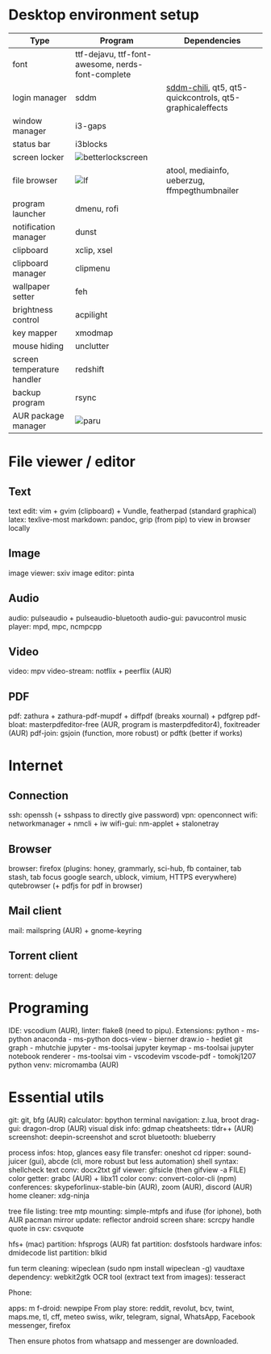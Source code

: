 # Desktop environment setup

| Type                       | Program             | Dependencies                                  |
|----------------------------|---------------------|-----------------------------------------------|
| font                       | ttf-dejavu, ttf-font-awesome, nerds-font-complete                   |
| login manager              | sddm                | [sddm-chili](https://github.com/MarianArlt/sddm-chili), qt5, qt5-quickcontrols, qt5-graphicaleffects |
| window manager             | i3-gaps             |                                               |
| status bar                 | i3blocks            |                                               |
| screen locker              | ![betterlockscreen](#f03c15) | |
| file browser               | ![lf](#f03c15)      | atool, mediainfo, ueberzug, ffmpegthumbnailer |
| program launcher           | dmenu, rofi         |                                               |
| notification manager       | dunst               |                                               |
| clipboard                  | xclip, xsel         |                                               |
| clipboard manager          | clipmenu            |                                               |
| wallpaper setter           | feh                 |                                               |
| brightness control         | acpilight           |                                               |
| key mapper                 | xmodmap             |                                               |
| mouse hiding               | unclutter           |                                               |
| screen temperature handler | redshift            |                                               |
| backup program             | rsync               |                                               |
| AUR package manager        | ![paru](#c5f015)    |                                               |

# File viewer / editor
## Text
text edit:		vim + gvim (clipboard) + Vundle, featherpad (standard graphical)
latex:				texlive-most
markdown:			pandoc, grip (from pip) to view in browser locally

## Image
image viewer: sxiv
image editor: pinta

## Audio
audio:				pulseaudio + pulseaudio-bluetooth
audio-gui:		pavucontrol
music player: mpd, mpc, ncmpcpp

## Video
video:				mpv
video-stream: notflix + peerflix (AUR)

## PDF
pdf:					zathura + zathura-pdf-mupdf + diffpdf (breaks xournal) + pdfgrep
pdf-bloat:		masterpdfeditor-free (AUR, program is masterpdfeditor4), foxitreader (AUR)
pdf-join:			gsjoin (function, more robust) or pdftk (better if works)

# Internet
## Connection
ssh:					openssh (+ sshpass to directly give password)
vpn:					openconnect
wifi:					networkmanager + nmcli + iw
wifi-gui:			nm-applet + stalonetray

## Browser
browser:			firefox (plugins: honey, grammarly, sci-hub, fb container, tab stash, tab focus google search,
							ublock, vimium, HTTPS everywhere)
							qutebrowser (+ pdfjs for pdf in browser)

## Mail client
mail:					mailspring (AUR) + gnome-keyring

## Torrent client
torrent:			deluge

# Programing
IDE:					vscodium (AUR), linter: flake8 (need to pipu). Extensions:
							python - ms-python
							anaconda - ms-python
							docs-view - bierner
							draw.io - hediet
							git graph - mhutchie
							jupyter - ms-toolsai
							jupyter keymap - ms-toolsai
							jupyter notebook renderer - ms-toolsai
							vim - vscodevim
							vscode-pdf - tomokj1207
python venv:	micromamba (AUR)

# Essential utils
git:					git, bfg (AUR)
calculator:		bpython
terminal navigation:	z.lua, broot
drag-gui:			dragon-drop (AUR)
visual disk info:			gdmap
cheatsheets:					tldr++ (AUR)
screenshot:		deepin-screenshot and scrot
bluetooth:		blueberry

process infos:				htop, glances
easy file transfer:		oneshot
cd ripper:		sound-juicer (gui), abcde (cli, more robust but less automation)
shell syntax: shellcheck
text conv:		docx2txt
gif viewer:		gifsicle (then gifview -a FILE)
color getter: grabc (AUR) + libx11
color conv:		convert-color-cli (npm)
conferences:	skypeforlinux-stable-bin (AUR), zoom (AUR), discord (AUR)
home cleaner:	xdg-ninja

tree file listing:		tree
mtp mounting:					simple-mtpfs and ifuse (for iphone), both AUR
pacman mirror update:	reflector
android screen share: scrcpy
handle quote in csv:	csvquote

hfs+ (mac) partition:	hfsprogs (AUR)
fat partition:				dosfstools
hardware infos:				dmidecode
list partition:				blkid

fun term cleaning:		wipeclean (sudo npm install wipeclean -g)
vaudtaxe dependency:	webkit2gtk
OCR tool (extract text from images): tesseract

Phone:

apps:
m f-droid: newpipe
From play store: reddit, revolut, bcv, twint, maps.me, tl, cff, meteo swiss, wikr, telegram, signal, WhatsApp, Facebook messenger, firefox

Then ensure photos from whatsapp and messenger are downloaded.
